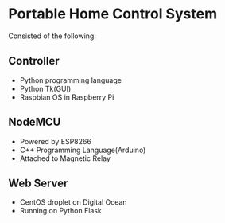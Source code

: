 # Portable Home Control System

Consisted of the following:

## Controller

- Python programming language
- Python Tk(GUI)
- Raspbian OS in Raspberry Pi


## NodeMCU 

- Powered by ESP8266
- C++ Programming Language(Arduino)
- Attached to Magnetic Relay

## Web Server

- CentOS droplet on Digital Ocean
- Running on Python Flask
